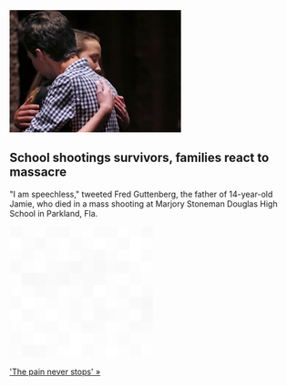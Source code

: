 
![School shootings survivors, families react to massacre](./20220525115849.png)
## School shootings survivors, families react to massacre

"I am speechless," tweeted Fred Guttenberg, the father of 14-year-old Jamie, who died in a mass shooting at Marjory Stoneman Douglas High School in Parkland, Fla.

![pic](../square_bg.png)

['The pain never stops' »](https://www.yahoo.com/news/no-no-no-no-not-005956022.html)
